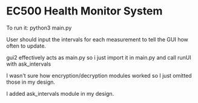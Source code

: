# EC500 Health Monitor System
To run it: python3 main.py

User should input the intervals for each measurement to tell the GUI how often to update.

gui2 effectively acts as main.py so i just import it in main.py and call runUI with ask_intervals

I wasn't sure how encryption/decryption modules worked so I just omitted those in my design.

I added ask_intervals module in my design.
